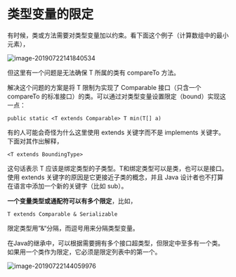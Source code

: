 # 类型变量的限定

有时候，类或方法需要对类型变量加以约束。看下面这个例子（计算数组中的最小元素），

![image-20190722141840534](/Users/pengyuyan/Documents/Android-Learning-Material/Java/泛型程序设计/images/image-20190722141840534.png)

但这里有一个问题是无法确保 T 所属的类有 compareTo 方法。

解决这个问题的方案是将 T 限制为实现了 Comparable 接口（只含一个 compareTo 的标准接口）的类。可以通过对类型变量设置限定（bound）实现这一点：

`public static <T extends Comparable> T min(T[] a)`

有的人可能会奇怪为什么这里使用 extends 关键字而不是 implements 关键字。下面对其作出解释，

`<T extends BoundingType>`

这句话表示 T 应该是绑定类型的子类型。T和绑定类型可以是类，也可以是接口。使用 extends 关键字的原因是它更接近子类的概念，并且 Java 设计者也不打算在语言中添加一个新的关键字（比如 sub）。

**一个变量类型或通配符可以有多个限定**，比如，

`T extends Comparable & Serializable`

限定类型用”&“分隔，而逗号用来分隔类型变量。

在Java的继承中，可以根据需要拥有多个接口超类型，但限定中至多有一个类。如果用一个类作为限定，它必须是限定列表中的第一个。

![image-20190722144059976](/Users/pengyuyan/Documents/Android-Learning-Material/Java/泛型程序设计/images/image-20190722144059976.png)

